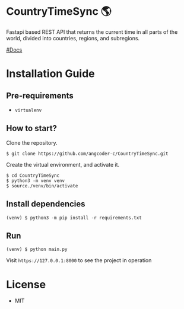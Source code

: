 # CountryTimeSync 🌎

Fastapi based REST API that returns the current time in all parts of the world, divided into countries, regions, and subregions.

[#Docs](https://github.com/angcoder-c/CountryTimeSync/blob/main/routers/endpoints.md)


# Installation Guide

## Pre-requirements
- `virtualenv`

## How to start?
Clone the repository.
```
$ git clone https://github.com/angcoder-c/CountryTimeSync.git
```
Create the virtual environment, and activate it.
```
$ cd CountryTimeSync
$ python3 -m venv venv
$ source./venv/bin/activate
```

## Install dependencies
```
(venv) $ python3 -m pip install -r requirements.txt
```

## Run 
```
(venv) $ python main.py
```
Visit `https://127.0.0.1:8000` to see the project in operation

# License
- MIT